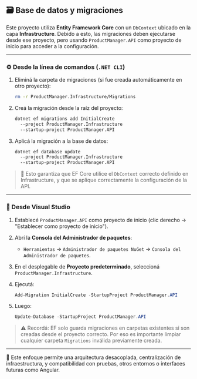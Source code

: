 ## 🗃️ Base de datos y migraciones

Este proyecto utiliza **Entity Framework Core** con un `DbContext` ubicado en la capa **Infrastructure**. Debido a esto, las migraciones deben ejecutarse desde ese proyecto, pero usando `ProductManager.API` como proyecto de inicio para acceder a la configuración.

---

### ⚙️ Desde la línea de comandos (`.NET CLI`)

1. Eliminá la carpeta de migraciones (si fue creada automáticamente en otro proyecto):

   ```bash
   rm -r ProductManager.Infrastructure/Migrations
   ```

2. Creá la migración desde la raíz del proyecto:

   ```bash
   dotnet ef migrations add InitialCreate 
     --project ProductManager.Infrastructure 
     --startup-project ProductManager.API
   ```

3. Aplicá la migración a la base de datos:

   ```bash
   dotnet ef database update 
     --project ProductManager.Infrastructure 
     --startup-project ProductManager.API
   ```

> 📌 Esto garantiza que EF Core utilice el `DbContext` correcto definido en Infrastructure, y que se aplique correctamente la configuración de la API.

---

### 🧠 Desde Visual Studio

1. Establecé `ProductManager.API` como proyecto de inicio (clic derecho → "Establecer como proyecto de inicio").

2. Abrí la **Consola del Administrador de paquetes**:
   - `Herramientas` → `Administrador de paquetes NuGet` → `Consola del Administrador de paquetes`.

3. En el desplegable de **Proyecto predeterminado**, seleccioná `ProductManager.Infrastructure`.

4. Ejecutá:

   ```powershell
   Add-Migration InitialCreate -StartupProject ProductManager.API
   ```

5. Luego:

   ```powershell
   Update-Database -StartupProject ProductManager.API
   ```

> ⚠️ Recordá: EF solo guarda migraciones en carpetas existentes si son creadas desde el proyecto correcto. Por eso es importante limpiar cualquier carpeta `Migrations` inválida previamente creada.

---

📌 Este enfoque permite una arquitectura desacoplada, centralización de infraestructura, y compatibilidad con pruebas, otros entornos o interfaces futuras como Angular.

